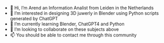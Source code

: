 - 👋 Hi, I’m Arend an Information Analist from Leiden in the Netherlands
- 👀 I’m interested in designing 3D juwerly in Blender using Python scripts generated by ChatGPT
- 🌱 I’m currently learning Blender, ChatGPT4 and Python
- 💞️ I’m looking to collaborate on these subjects above
- 📫 You should be able to contact me through this community

<!---
AWAre61/AWAre61 is a ✨ special ✨ repository because its `README.md` (this file) appears on your GitHub profile.
You can click the Preview link to take a look at your changes.
--->
